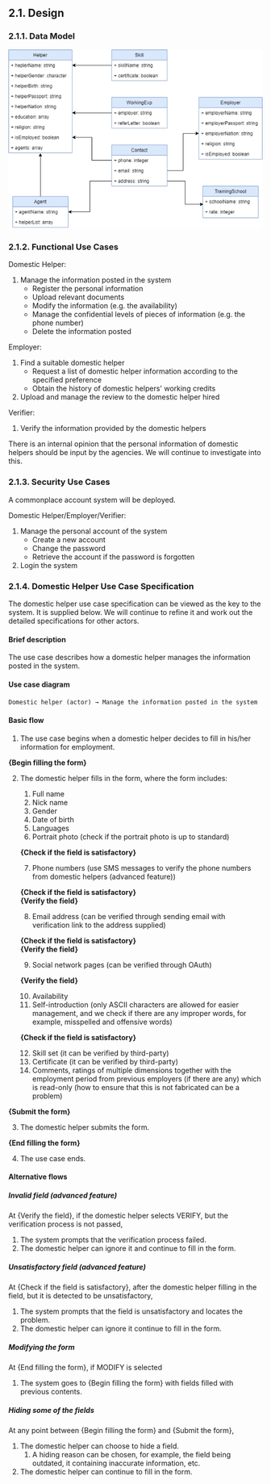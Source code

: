## 2.1. Design

### 2.1.1. Data Model

![Data Model](./79_wil1_prop-resources/02_data-model.png)

### 2.1.2. Functional Use Cases

Domestic Helper:
1. Manage the information posted in the system
    - Register the personal information
    - Upload relevant documents
    - Modify the information (e.g. the availability)
    - Manage the confidential levels of pieces of information (e.g. the phone number)
    - Delete the information posted

Employer:
1. Find a suitable domestic helper
    - Request a list of domestic helper information according to the specified preference
    - Obtain the history of domestic helpers' working credits
2. Upload and manage the review to the domestic helper hired

Verifier:
1. Verify the information provided by the domestic helpers

There is an internal opinion that the personal information of domestic helpers should be input by the agencies.
We will continue to investigate into this.

### 2.1.3. Security Use Cases

A commonplace account system will be deployed.

Domestic Helper/Employer/Verifier:
1. Manage the personal account of the system
    - Create a new account
    - Change the password
    - Retrieve the account if the password is forgotten
2. Login the system

### 2.1.4. Domestic Helper Use Case Specification

The domestic helper use case specification can be viewed as the key to the system.
It is supplied below.
We will continue to refine it and work out the detailed specifications for other actors.

#### Brief description

The use case describes how a domestic helper manages the information posted in the system.

#### Use case diagram

```
Domestic helper (actor) → Manage the information posted in the system
```

#### Basic flow

1. The use case begins when a domestic helper decides to fill in his/her information for employment.

**{Begin filling the form}**

2. The domestic helper fills in the form, where the form includes:
   1. Full name
   2. Nick name
   3. Gender
   4. Date of birth
   5. Languages
   6. Portrait photo (check if the portrait photo is up to standard)

   **{Check if the field is satisfactory}**

   7. Phone numbers (use SMS messages to verify the phone numbers from domestic helpers (advanced feature))

   **{Check if the field is satisfactory}**\
   **{Verify the field}**

   8. Email address (can be verified through sending email with verification link to the address supplied)

   **{Check if the field is satisfactory}**\
   **{Verify the field}**

   9. Social network pages (can be verified through OAuth)

   **{Verify the field}**

   10. Availability
   11. Self-introduction (only ASCII characters are allowed for easier management, and we check if there are any improper words, for example, misspelled and offensive words)

   **{Check if the field is satisfactory}**

   12. Skill set (it can be verified by third-party)
   13.  Certificate (it can be verified by third-party)
   14.  Comments, ratings of multiple dimensions together with the employment period from previous employers (if there are any) which is read-only (how to ensure that this is not fabricated can be a problem)

**{Submit the form}**

3. The domestic helper submits the form.

**{End filling the form}**

4. The use case ends.

#### Alternative flows

##### Invalid field (advanced feature)

At {Verify the field}, if the domestic helper selects VERIFY, but the verification process is not passed,
1. The system prompts that the verification process failed.
2. The domestic helper can ignore it and continue to fill in the form.

##### Unsatisfactory field (advanced feature)

At {Check if the field is satisfactory}, after the domestic helper filling in the field, but it is detected to be unsatisfactory,
1. The system prompts that the field is unsatisfactory and locates the problem.
2. The domestic helper can ignore it continue to fill in the form.

##### Modifying the form

At {End filling the form}, if MODIFY is selected
1. The system goes to {Begin filling the form} with fields filled with previous contents.

##### Hiding some of the fields

At any point between {Begin filling the form} and {Submit the form},
1. The domestic helper can choose to hide a field.
    1. A hiding reason can be chosen, for example, the field being outdated, it containing inaccurate information, etc.
2. The domestic helper can continue to fill in the form.
